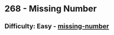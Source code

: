 <h1>268 - Missing Number</h1><h2>Difficulty: Easy - <a href="https://leetcode.com/problems/missing-number/">missing-number</a></h2>
